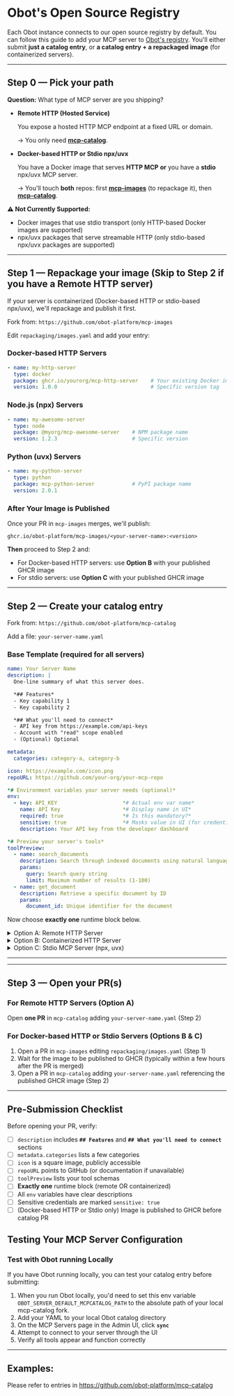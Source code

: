 # Obot's Open Source Registry
Each Obot instance connects to our open source registry by default. You can follow this guide to add your MCP server to [Obot's registry](https://github.com/obot-platform/mcp-catalog). You'll either submit **just a catalog entry**, or **a catalog entry + a repackaged image** (for containerized servers).

---

## Step 0 — Pick your path

**Question:** What type of MCP server are you shipping?

- **Remote HTTP (Hosted Service)**
    
    You expose a hosted HTTP MCP endpoint at a fixed URL or domain.
    
    → You only need [**mcp-catalog**](https://github.com/obot-platform/mcp-catalog).
    
- **Docker-based HTTP or Stdio npx/uvx**
    
    You have a Docker image that serves **HTTP MCP** **or** you have a **stdio** npx/uvx MCP server.
    
    → You'll touch **both** repos: first [**mcp-images**](https://github.com/obot-platform/mcp-images) (to repackage it), then [**mcp-catalog**](https://github.com/obot-platform/mcp-catalog).
    

**⚠️ Not Currently Supported:**
- Docker images that use stdio transport (only HTTP-based Docker images are supported)
- npx/uvx packages that serve streamable HTTP (only stdio-based npx/uvx packages are supported)

---

## Step 1 — Repackage your image (Skip to Step 2 if you have a Remote HTTP server)

If your server is containerized (Docker-based HTTP or stdio-based npx/uvx), we'll repackage and publish it first.

Fork from: `https://github.com/obot-platform/mcp-images`

Edit `repackaging/images.yaml` and add your entry:

### Docker-based HTTP Servers

```yaml
- name: my-http-server
  type: docker
  package: ghcr.io/yourorg/mcp-http-server    # Your existing Docker image
  version: 1.0.0                              # Specific version tag

```

### Node.js (npx) Servers

```yaml
- name: my-awesome-server
  type: node
  package: @myorg/mcp-awesome-server    # NPM package name
  version: 1.2.3                        # Specific version

```

### Python (uvx) Servers

```yaml
- name: my-python-server
  type: python
  package: mcp-python-server            # PyPI package name
  version: 2.0.1

```

### After Your Image is Published

Once your PR in `mcp-images` merges, we'll publish:

```
ghcr.io/obot-platform/mcp-images/<your-server-name>:<version>

```

**Then** proceed to Step 2 and:
- For Docker-based HTTP servers: use **Option B** with your published GHCR image
- For stdio servers: use **Option C** with your published GHCR image

---

## Step 2 — Create your catalog entry

Fork from: `https://github.com/obot-platform/mcp-catalog`

Add a file: `your-server-name.yaml`

### Base Template (required for all servers)

```yaml
name: Your Server Name
description: |
  One-line summary of what this server does.

  *## Features*
  - Key capability 1 
  - Key capability 2 

  *## What you'll need to connect*
  - API key from https://example.com/api-keys
  - Account with "read" scope enabled
  - (Optional) Optional

metadata:
  categories: category-a, category-b

icon: https://example.com/icon.png
repoURL: https://github.com/your-org/your-mcp-repo

*# Environment variables your server needs (optional)*
env:
  - key: API_KEY                     *# Actual env var name*
    name: API Key                    *# Display name in UI*
    required: true                   *# Is this mandatory?*
    sensitive: true                  *# Masks value in UI (for credentials)*
    description: Your API key from the developer dashboard

*# Preview your server's tools*
toolPreview:
  - name: search_documents
    description: Search through indexed documents using natural language
    params:
      query: Search query string
      limit: Maximum number of results (1-100)
  - name: get_document
    description: Retrieve a specific document by ID
    params:
      document_id: Unique identifier for the document
```

Now choose **exactly one** runtime block below.

<details>
  <summary>Option A: Remote HTTP Server</summary>

Choose the case that matches your setup:

### Case 1: Fixed Endpoint URL

Use this when your server has one static URL for all users:

```yaml
runtime: remote
remoteConfig:
  fixedURL: https://api.example.com/v1/mcp
  headers:
    - name: Personal Access Token
      description: PAT
      key: Authorization           # HTTP header name
      required: true
      sensitive: true

```

### Case 2: Same Hostname, User Selects Path

Use this when users connect to different paths on your domain:

```yaml
runtime: remote
remoteConfig:
  hostname: api.example.com
  headers:
    - name: API Key
      description: Your API key from <https://example.com/settings>
      key: X-API-Key
      required: true
      sensitive: true

```

Users will specify their path when connecting (e.g., https://api.example.com/serviceA/mcp).

### Case 3: URL Built from User Environment

Use this when the URL includes user-specific values:

```yaml
env:
  - key: WORKSPACE_URL
    name: Workspace URL
    description: "Your workspace URL, e.g., <https://mycompany.cloud.com>"
    required: true
    sensitive: false

runtime: remote
remoteConfig:
  URLTemplate: ${WORKSPACE_URL}/api/2.0/mcp/
  headers:
    - name: Personal Access Token
      description: PAT with workspace access
      key: Authorization
      required: true
      sensitive: true

```

---
</details>

<details>
  <summary>Option B: Containerized HTTP Server</summary>

**⚠️ Important:** If you have a Docker image that serves HTTP MCP, you must complete **Step 1** first to repackage your Docker image and wait for it to be published to GHCR. Then return here and use this runtime block:

```yaml
runtime: containerized
containerizedConfig:
  image: ghcr.io/obot-platform/mcp-images/<your-server-name>:<tag>
  port: <port-number>           # Your container's exposed HTTP port
  path: /mcp           # HTTP path where MCP endpoint is served
  args:                # Optional runtime flags
    - flags # flags needed.

```

**Requirements:**

- Your container must serve HTTP/SSE on the specified port
- The MCP endpoint must be available at the specified path

---
</details>


<details>
  <summary>Option C: Stdio MCP Server (npx, uvx)</summary>

**⚠️ Important:** If your server is stdio-based, you must complete **Step 1** first to repackage your stdio server and wait for it to be published to GHCR. Then return here and use this runtime block:

```yaml
runtime: containerized
containerizedConfig:
  image: ghcr.io/obot-platform/mcp-images/<your-server-name>:<tag>
  port: 8099         # Fixed for stdio servers
  path: /            # Fixed for stdio servers
  args:
    - <your-mcp-server-command>           # Command to run your stdio server
    # Add any additional flags your server needs:
    # - --region
    # - us-east-1

```

The `args` must include the command that starts your stdio server, plus any required flags.

---
</details>

---

---

## Step 3 — Open your PR(s)

### For Remote HTTP Servers (Option A)

Open **one PR** in `mcp-catalog` adding `your-server-name.yaml` (Step 2)

### For Docker-based HTTP or Stdio Servers (Options B & C)

1. Open a PR in `mcp-images` editing `repackaging/images.yaml` (Step 1)
2. Wait for the image to be published to GHCR (typically within a few hours after the PR is merged)
3. Open a PR in `mcp-catalog` adding `your-server-name.yaml` referencing the published GHCR image (Step 2)

---

## Pre-Submission Checklist

Before opening your PR, verify:

- [ ]  `description` includes **`## Features`** and **`## What you'll need to connect`** sections
- [ ]  `metadata.categories` lists a few categories
- [ ]  `icon` is a square image, publicly accessible
- [ ]  `repoURL` points to GitHub (or documentation if unavailable)
- [ ]  `toolPreview` lists your tool schemas
- [ ]  **Exactly one** runtime block (remote OR containerized)
- [ ]  All `env` variables have clear descriptions
- [ ]  Sensitive credentials are marked `sensitive: true`
- [ ]  (Docker-based HTTP or Stdio only) Image is published to GHCR before catalog PR

## Testing Your MCP Server Configuration

### Test with Obot running Locally

If you have Obot running locally, you can test your catalog entry before submitting:

1. When you run Obot locally, you'd need to set this env variable `OBOT_SERVER_DEFAULT_MCPCATALOG_PATH` to the absolute path of your local mcp-catalog fork.
2. Add your YAML to your local Obot catalog directory
3. On the MCP Servers page in the Admin UI, click **`sync`**
4. Attempt to connect to your server through the UI
5. Verify all tools appear and function correctly

---

## Examples:

Please refer to entries in https://github.com/obot-platform/mcp-catalog